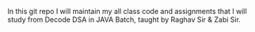 In this git repo I will maintain my all class code and assignments that I will study from Decode DSA in JAVA Batch, taught by Raghav Sir & Zabi Sir.
